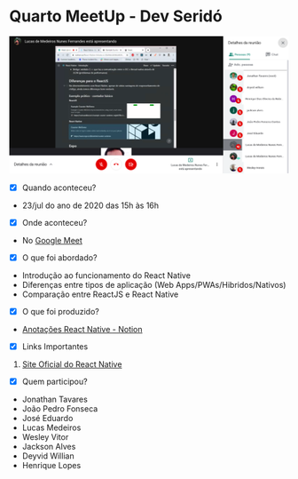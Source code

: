 # Quarto MeetUp - Dev Seridó

![Imagem 1º MeetUp](img/meetup4.png)

- [x] Quando aconteceu?

- 23/jul do ano de 2020 das 15h às 16h

- [x] Onde aconteceu?

- No [Google Meet](https://meet.google.com/czn-stix-imm)

- [x] O que foi abordado?

- Introdução ao funcionamento do React Native
- Diferenças entre tipos de aplicação (Web Apps/PWAs/Hibridos/Nativos)
- Comparação entre ReactJS e React Native

- [x] O que foi produzido?

 - [Anotações React Native - Notion](https://www.notion.so/React-Native-Introdu-o-45a94dcb04bb46269298a2c238d3ba16)

- [x] Links Importantes 

 1. [Site Oficial do React Native](https://reactnative.dev/)

- [x] Quem participou?

- Jonathan Tavares 
- João Pedro Fonseca
- José Eduardo
- Lucas Medeiros
- Wesley Vitor
- Jackson Alves
- Deyvid Willian
- Henrique Lopes
